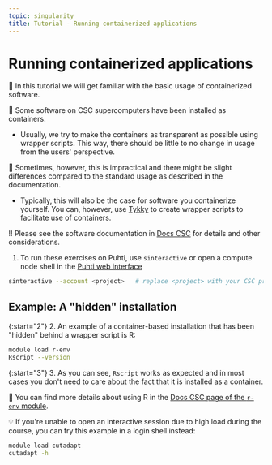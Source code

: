 ```yaml
---
topic: singularity
title: Tutorial - Running containerized applications
---
```


# Running containerized applications

💬 In this tutorial we will get familiar with the basic usage of containerized software.

💭 Some software on CSC supercomputers have been installed as containers.

- Usually, we try to make the containers as transparent as possible using wrapper scripts. This way, there should be little to no change in usage from the users' perspective.

💭 Sometimes, however, this is impractical and there might be slight differences compared to the standard usage as described in the documentation.

- Typically, this will also be the case for software you containerize yourself. You can, however, use [Tykky](https://docs.csc.fi/computing/containers/tykky/) to create wrapper scripts to facilitate use of containers.

‼️ Please see the software documentation in [Docs CSC](https://docs.csc.fi/apps/) for details and other considerations.

1. To run these exercises on Puhti, use `sinteractive` or open a compute node shell in the [Puhti web interface](https://www.puhti.csc.fi)

```bash
sinteractive --account <project>   # replace <project> with your CSC project, e.g. project_2001234
```

## Example: A "hidden" installation

{:start="2"}
2. An example of a container-based installation that has been "hidden" behind a wrapper script is R:

```bash
module load r-env
Rscript --version
```

{:start="3"}
3. As you can see, `Rscript` works as expected and in most cases you don't need to care about the fact that it is installed as a container.

💭 You can find more details about using R in the [Docs CSC page of the `r-env` module](https://docs.csc.fi/apps/r-env/).

💡 If you're unable to open an interactive session due to high load during the course, you can try this example in a login shell instead:

```bash
module load cutadapt
cutadapt -h
```
